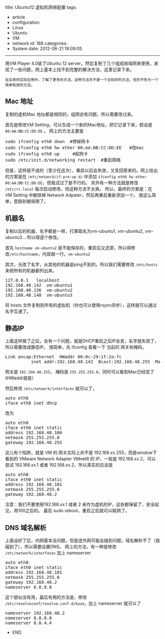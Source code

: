 title: Ubuntu12 虚拟机网络配置
tags:
  - article
  - configuration
  - Linux
  - Ubuntu
  - VM
  - network
id: 188
categories:
  - System
date: 2012-06-21 19:09:05
---

用VM Player 4.0装了Ubuntu 12 server，然后复制了几个组成局域网来使用，发现了一些问题，网上基本上找不到完整的解决方法，这里记录下来。

<!-- more -->

```
在后来的实际应用中，了解了更多的方法，这种方法并不是一个比较好的方法，但仍不失为一个简单有效的方法。
```


## Mac 地址

复制的虚机Mac 地址都是相同的，组网会有问题，所以需要改过来。

首先是修改VM Setting，可以生成一个新的Mac地址，把它记录下来，假设是
`00:AA:BB:CC:DD:EE` 。
网上的方法主要是
<pre class="lang:default decode:true">sudo ifconfig eth0 down  #停掉网卡
sudo ifconfig eth0 hw ether 00:AA:BB:CC:DD:EE   #改mac
sudo ifconfig eth0 up     #起网卡
sudo /etc/init.d/networking restart  #重启网络</pre>
但是，这样是不成的（至少在这次），重启以后会失效，又变回原来的。网上给出的方案是在 `/etc/network/if-pre-up.d/` 中添加
`ifconfig eth0 hw ether 00:AA:BB:CC:DD:EE`，但我试过了是不行的。
另外有一种方法就是修改 `/etc/rc.local` 每次启动修改，但这种方法不太爽。
所以，最终的方案是：在 VM Setting 中删除掉 Network Adpater，然后再重启重新添加一个。
就这么简单，思路别被局限了。

<!--more-->

## 机器名

复制以后的机器，名字都是一样，打算取名为vm-ubuntu1, vm-ubuntu2, vm-ubuntu3... 所以得逐个修改。

首先 `hostname vm-ubuntu2` 是不能保存的，重启后又还原，所以得修改`/etc/hostname`，内容就一行，`vm-ubuntu2`

其次，光改了名字，从其他的机器是ping不到的，所以我们需要修改 `/etc/hosts` 来把所有的机器都列出来。
<pre class="lang:default decode:true" title="hosts">127.0.0.1   localhost
192.168.48.142  vm-ubuntu1
192.168.48.156  vm-ubuntu2
192.168.48.148  vm-ubuntu3</pre>
将 hosts 文件复制到所有的虚拟机（你也可以使用rsync同步），这样就可以通过名字互通了。

## 静态IP

上面这样做了之后，会有一个问题，就是DHCP重启之后IP会变，名字就失效了，所以需要改成静态IP。
很简单，先 ifconfig 查看一下 当前的 网关和掩码，
<pre class="lang:default decode:true">Link encap:Ethernet  HWaddr 00:0c:29:1f:2a:fc
          inet addr:192.168.48.142  Bcast:192.168.48.255  Mask:255.255.255.0</pre>
网关是 `192.168.48.255`， 掩码是 `255.255.255.0`，同时可以看到Mac已经变了(HWaddr就是）

然后修改 `/etc/network/interfaces` 就可以了，
<pre class="lang:default decode:true">auto eth0
iface eth0 inet dhcp</pre>
改为
<pre class="lang:default decode:true">auto eth0
iface eth0 inet static
address 192.168.48.100
netmask 255.255.255.0
gateway 192.168.48.255</pre>
这儿有个陷阱，就是 VM 的 网关实际上并不是 192.168.xx.255，而是window下看到的 VMware Network Adapter VMnet8 的 IP，一般是 192.168.xx.2，可以尝试 192.168.xx.1 或者 192.168.xx.2，所以真实的应该是
<pre class="lang:default decode:true">auto eth0
iface eth0 inet static
address 192.168.48.101
netmask 255.255.255.0
gateway 192.168.48.2</pre>
注意：我们不要使用192.168.xx.1 或者 2 来作为虚机的IP，这些都保留了，安全起见，用100之后的。
最后 sudo reboot，重启之后就可以联网了。

## DNS 域名解析

上面设好了后，内网基本没问题，但是连外网可能会碰到问题，域名解析不了（我碰到了），所以需要设置DNS。
网上的方法，有一种是修改 `/etc/network/interfaces` 加上 nameserver
<pre class="lang:default decode:true">auto eth0
iface eth0 inet static
address 192.168.48.101
netmask 255.255.255.0
gateway 192.168.48.2
nameserver 8.8.8.8</pre>
这个貌似没有用，最后有用的方法是，修改 `/etc/resolveconf/resolve.conf.d/base`，加上 nameserver 就可以了
<pre class="lang:default decode:true">nameserver 192.168.48.2
nameserver 8.8.8.8
nameserver 8.8.4.4</pre>
- END
